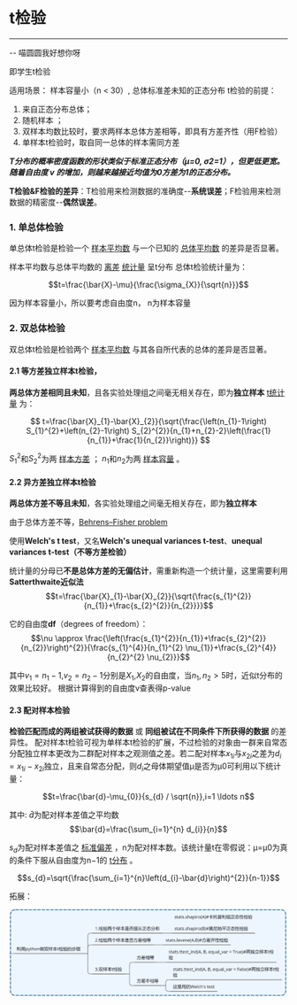 # t检验
----

-- 喵圆圆我好想你呀

即学生t检验

适用场景：
样本容量小（n < 30）, 总体标准差未知的正态分布
t检验的前提：
1. 来自正态分布总体；
2. 随机样本 ；
3. 双样本均数比较时，要求两样本总体方差相等，即具有方差齐性（用F检验）
4. 单样本t检验时，取自同一总体的样本需同方差

***T分布的概率密度函数的形状类似于标准正态分布（μ=0, σ2=1），但更低更宽。随着自由度 v 的增加，则越来越接近均值为0方差为1的正态分布。***

**T检验&F检验的差异**：T检验用来检测数据的准确度--**系统误差**；F检验用来检测数据的精密度--**偶然误差**。
### 1. 单总体检验

单总体t检验是检验一个 [样本平均数](https://baike.baidu.com/item/%E6%A0%B7%E6%9C%AC%E5%B9%B3%E5%9D%87%E6%95%B0) 与一个已知的 [总体平均数](https://baike.baidu.com/item/%E6%80%BB%E4%BD%93%E5%B9%B3%E5%9D%87%E6%95%B0) 的差异是否显著。

样本平均数与总体平均数的 [离差](https://baike.baidu.com/item/%E7%A6%BB%E5%B7%AE) [统计量](https://baike.baidu.com/item/%E7%BB%9F%E8%AE%A1%E9%87%8F) 呈t分布
总体t检验统计量为：

$$t=\frac{\bar{X}-\mu}{\frac{\sigma_{X}}{\sqrt{n}}}$$

因为样本容量小，所以要考虑自由度n， n为样本容量

### 2. 双总体检验
双总体t检验是检验两个 [样本平均数](https://baike.baidu.com/item/%E6%A0%B7%E6%9C%AC%E5%B9%B3%E5%9D%87%E6%95%B0) 与其各自所代表的总体的差异是否显著。 
#### 2.1 等方差独立样本t检验，
**两总体方差相同且未知**，且各实验处理组之间毫无相关存在，即为**独立样本**
[t统计量](https://baike.baidu.com/item/%E7%BB%9F%E8%AE%A1%E9%87%8F) 为： 

$$
t=\frac{\bar{X}_{1}-\bar{X}_{2}}{\sqrt{\frac{\left(n_{1}-1\right) S_{1}^{2}+\left(n_{2}-1\right) S_{2}^{2}}{n_{1}+n_{2}-2}\left(\frac{1}{n_{1}}+\frac{1}{n_{2}}\right)}}
$$

$S_{1}^{2}$和$S_{2}^{2}$为两 [样本方差](https://baike.baidu.com/item/%E6%A0%B7%E6%9C%AC%E6%96%B9%E5%B7%AE) ；
$n_{1}$和$n_{2}$为两 [样本容量](https://baike.baidu.com/item/%E6%A0%B7%E6%9C%AC%E5%AE%B9%E9%87%8F) 。 

#### 2.2 异方差独立样本t检验
**两总体方差不等且未知**，各实验处理组之间毫无相关存在，即为**独立样本**

由于总体方差不等，[Behrens–Fisher problem](https://link.zhihu.com/?target=https%3A//en.wikipedia.org/wiki/Behrens%25E2%2580%2593Fisher_problem)

使用**Welch's t test**，又名**Welch's unequal variances t-test**、**unequal variances t-test（不等方差检验）**

统计量的分母已**不是总体方差的无偏估计**，需重新构造一个统计量，这里需要利用**Satterthwaite近似法**
$$t=\frac{\bar{X}_{1}-\bar{X}_{2}}{\sqrt{\frac{s_{1}^{2}}{n_{1}}+\frac{s_{2}^{2}}{n_{2}}}}$$

它的自由度**df**（degrees of freedom）：
$$\nu \approx \frac{\left(\frac{s_{1}^{2}}{n_{1}}+\frac{s_{2}^{2}}{n_{2}}\right)^{2}}{\frac{s_{1}^{4}}{n_{1}^{2} \nu_{1}}+\frac{s_{2}^{4}}{n_{2}^{2} \nu_{2}}}$$


其中$v_{1}=n_{1}-1$,$v_{2}=n_{2}-1$分别是$X_{1}$,$X_{2}$的自由度，当$n_1,n_2>5$时，近似t分布的效果比较好。
根据计算得到的自由度v查表得p-value

#### 2.3 配对样本检验
**检验匹配而成的两组被试获得的数据** 或 **同组被试在不同条件下所获得的数据** 的差异性。
配对样本t检验可视为单样本t检验的扩展，不过检验的对象由一群来自常态分配独立样本更改为二群配对样本之观测值之差。若二配对样本$x_{1i}$与$x_{2i}$之差为$d_i = x_{1i}-x_{2i}$独立，且来自常态分配，则$d_i$之母体期望值μ是否为μ0可利用以下统计量：

$$t=\frac{\bar{d}-\mu_{0}}{s_{d} / \sqrt{n}},i=1 \ldots n$$

其中:
$\bar{d}$为配对样本差值之平均数
$$\bar{d}=\frac{\sum_{i=1}^{n} d_{i}}{n}$$



$s_{d}$为配对样本差值之 [标准偏差](https://baike.baidu.com/item/%E6%A0%87%E5%87%86%E5%81%8F%E5%B7%AE) ，n为配对样本数。该统计量t在零假说：μ=μ0为真的条件下服从自由度为n−1的 [t分布](https://baike.baidu.com/item/t%E5%88%86%E5%B8%83) 。 

$$s_{d}=\sqrt{\frac{\sum_{i=1}^{n}\left(d_{i}-\bar{d}\right)^{2}}{n-1}}$$

拓展：

![ttestinPY](Ttest/image_10.png)